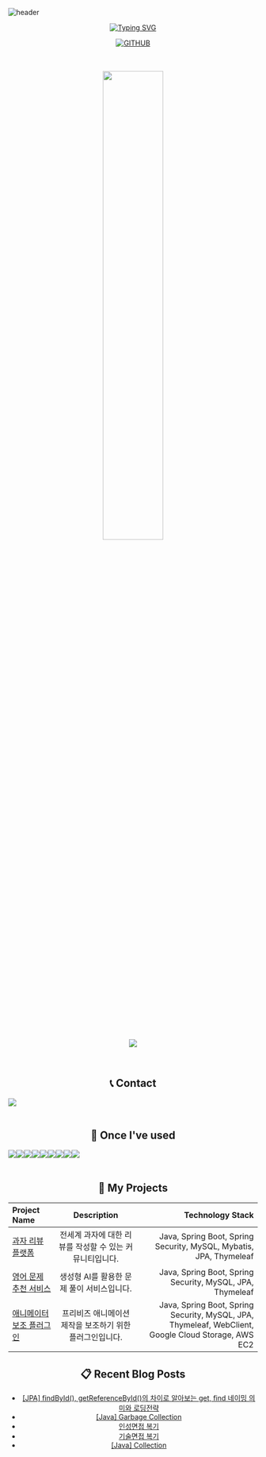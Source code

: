 ![header](https://capsule-render.vercel.app/api?type=waving&color=gradient&height=120&animation=fadeIn&section=footer&&fontAlign=70)

<div align="center">

[![Typing SVG](https://readme-typing-svg.herokuapp.com/?color=6796e5&lines=hi,+i'm+HyeonSeok&font=Dancing+Script&size=50&center=true&vCenter=true&width=600&height=80)](https://git.io/typing-svg)
<!--font: https://fonts.google.com/specimen/Redressed   Redressed,Festive --> 

[![GITHUB](https://hits.seeyoufarm.com/api/count/incr/badge.svg?url=https%3A%2F%2Fgithub.com%2Fbbbbooo&count_bg=%23F29494&title_bg=%232F2E2E&icon=github.svg&icon_color=%23FFFFFF&title=GITHUB&edge_flat=false)](https://github.com/bbbbooo)

<br />
<br />

  
<a href="s">
  <img src="https://github-readme-stats.vercel.app/api?username=bbbbooo&theme=tokyonight&show_icons=true&text_color=e5e5f0&icon_color=707070&hide_border=true" width="49.2%" />

</a>


<br />
<br />

<!--[![Ashutosh's github activity graph](https://github-readme-activity-graph.vercel.app/graph?username=bbbbooo&theme=github-compact)](https://github.com/ashutosh00710/github-readme-activity-graph) -->

![](./profile-3d-contrib/profile-night-rainbow.svg)

  
<br />

 
## 📞 Contact
<div style="display:flex; flex-direction:row;">
    <a href="mailto:hyeons1213@gmail.com">
        <img src="https://img.shields.io/badge/Gmail-EA4335?style=for-the-badge&logo=Gmail&logoColor=white"> 
    </a>
</div><br>
    
## 🔨 Once I've used
<div style="display:flex; flex-direction:row;">
    <img src="https://img.shields.io/badge/Java-007396?style=for-the-badge&logo=Java&logoColor=white"> 
    <img src="https://img.shields.io/badge/Spring Boot-6DB33F?style=for-the-badge&logo=spring boot&logoColor=white"> 
    <img src="https://img.shields.io/badge/Gradle-02303A?style=for-the-badge&logo=gradle&logoColor=white">
    <img src="https://img.shields.io/badge/oracle-F80000?style=for-the-badge&logo=oracle&logoColor=white"> 
    <img src="https://img.shields.io/badge/mysql-4479A1?style=for-the-badge&logo=mysql&logoColor=white">
    <img src="https://img.shields.io/badge/JPA-1A1A1A.svg?style=for-the-badge&logo=java&logoColor=white">
    <br>
    <img src="https://img.shields.io/badge/Amazon AWS-232F3E?style=for-the-badge&logo=amazon aws&logoColor=white"> 
    <img src="https://img.shields.io/badge/Amazon EC2-FF9900?style=for-the-badge&logo=amazon ec2&logoColor=white"> 
    <br>
    <img src="https://img.shields.io/badge/python-3776AB?style=flat-square&logo=python&logoColor=white"> 
    <br>
</div><br>

## 📝 My Projects
| Project Name | Description |   Technology Stack |
| :---         |     :---:      |          ---: |
| [과자 리뷰 플랫폼](https://github.com/goalapa)   | 전세계 과자에 대한 리뷰를 작성할 수 있는 커뮤니티입니다.    | Java, Spring Boot, Spring Security, MySQL, Mybatis, JPA, Thymeleaf |
| [영어 문제 추천 서비스](https://github.com/Convergence-Project)   | 생성형 AI를 활용한 문제 풀이 서비스입니다.  | Java, Spring Boot, Spring Security, MySQL, JPA, Thymeleaf |
| [애니메이터 보조 플러그인](https://github.com/MTVS-Post-Production)   | 프리비즈 애니메이션 제작을 보조하기 위한 플러그인입니다.   | Java, Spring Boot, Spring Security, MySQL, JPA, Thymeleaf, WebClient, Google Cloud Storage, AWS EC2 |

## 📋 Recent Blog Posts
<!-- BLOG-POST-LIST:START -->
- [[JPA] findById&lpar;&rpar;, getReferenceById&lpar;&rpar;의 차이로 알아보는 get, find 네이밍 의미와 로딩전략](https://velog.io/@bbbbooo/JPA-findById-getReferenceById%EC%9D%98-%EC%B0%A8%EC%9D%B4)
- [[Java] Garbage Collection](https://velog.io/@bbbbooo/Java-Garbage-Collection)
- [인성면접 복기](https://velog.io/@bbbbooo/%EC%9D%B8%EC%84%B1%EB%A9%B4%EC%A0%91-%EB%B3%B5%EA%B8%B0)
- [기술면접 복기](https://velog.io/@bbbbooo/%EA%B8%B0%EC%88%A0%EB%A9%B4%EC%A0%91-%EB%B3%B5%EA%B8%B0)
- [[Java] Collection](https://velog.io/@bbbbooo/Java-Collection)
<!-- BLOG-POST-LIST:END -->

</div>
